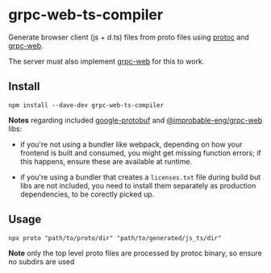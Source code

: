 # grpc-web-ts-compiler

Generate browser client (js + d.ts) files from proto files
using [protoc](https://grpc.io/docs/protoc-installation/)
and [grpc-web](https://github.com/grpc/grpc-web).  

The server must also implement [grpc-web](https://github.com/grpc/grpc-web) for this to work.  

## Install

`npm install --dave-dev grpc-web-ts-compiler`

**Notes** regarding included [google-protobuf](https://www.npmjs.com/package/google-protobuf) and [@improbable-eng/grpc-web](https://www.npmjs.com/package/@improbable-eng/grpc-web) libs:

* if you're not using a bundler like webpack, depending on how your frontend is built and consumed, you might get missing function errors; if this happens, ensure these are available at runtime.

* if you're using a bundler that creates a `licenses.txt` file during build but libs are not included, you need to install them separately as production dependencies, to be corectly picked up.

## Usage

`npx proto "path/to/proto/dir" "path/to/generated/js_ts/dir"`

**Note** only the top level proto files are processed by protoc binary, so ensure no subdirs are used
